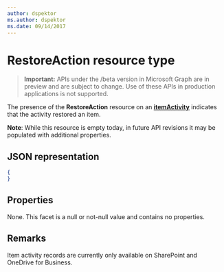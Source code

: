 ```yaml
---
author: dspektor
ms.author: dspektor
ms.date: 09/14/2017
---
```

# RestoreAction resource type

> **Important:** APIs under the /beta version in Microsoft Graph are in preview and are subject to change. Use of these APIs in production applications is not supported.

The presence of the **RestoreAction** resource on an [**itemActivity**][activity] indicates that the activity restored an item.

**Note**: While this resource is empty today, in future API revisions it may be populated with additional properties.

[activity]: itemActivity.md

## JSON representation

<!-- {
  "blockType": "resource",
  "optionalProperties": [ ],
  "@type": "microsoft.graph.restoreAction"
}-->

```json
{
}
```

## Properties

None. This facet is a null or not-null value and contains no properties.

## Remarks

Item activity records are currently only available on SharePoint and OneDrive for Business.

<!-- {
  "type": "#page.annotation",
  "description": "The RestoreAction object provides information about an activity that restored an item.",
  "keywords": "activities,activity,action,restore,undelete",
  "section": "documentation",
  "tocPath": "Resources/RestoreAction"
} -->
